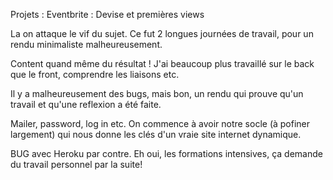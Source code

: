 Projets : Eventbrite : Devise et premières views

La on attaque le vif du sujet. Ce fut 2 longues journées de travail, pour un rendu minimaliste malheureusement. 

Content quand même du résultat ! J'ai beaucoup plus travaillé sur le back que le front, comprendre les liaisons etc.

Il y a malheureusement des bugs, mais bon, un rendu qui prouve qu'un travail et qu'une reflexion a été faite.

Mailer, password, log in etc. On commence à avoir notre socle (à pofiner largement) qui nous donne les clés d'un vraie site internet dynamique.

BUG avec Heroku par contre. Eh oui, les formations intensives, ça demande du travail personnel par la suite!
